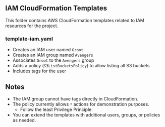 ## IAM CloudFormation Templates

This folder contains AWS CloudFormation templates related to IAM resources for the project.

### template-iam.yaml
- Creates an IAM user named `Groot`
- Creates an IAM group named `Avengers`
- Associates `Groot` to the `Avengers` group
- Adds a policy (`S3ListBucketsPolicy`) to allow listing all S3 buckets
- Includes tags for the user

## Notes
- The IAM group cannot have tags directly in CloudFormation.
- The policy currently allows `*` actions for demonstration purposes.
    - Follow the least Privilege Principle.
- You can extend the templates with additional users, groups, or policies as needed.